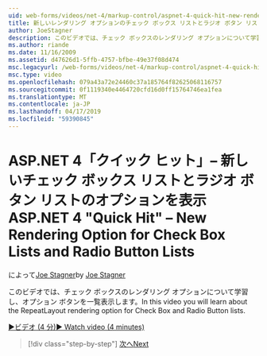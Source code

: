 ```yaml
---
uid: web-forms/videos/net-4/markup-control/aspnet-4-quick-hit-new-rendering-option-for-check-box-lists-and-radio-button-lists
title: 新しいレンダリング オプションのチェック ボックス リストとラジオ ボタン リスト |Microsoft Docs
author: JoeStagner
description: このビデオでは、チェック ボックスのレンダリング オプションについて学習し、オプション ボタンを一覧表示します。
ms.author: riande
ms.date: 11/16/2009
ms.assetid: d47626d1-5ffb-4757-bfbe-49e37f08d474
msc.legacyurl: /web-forms/videos/net-4/markup-control/aspnet-4-quick-hit-new-rendering-option-for-check-box-lists-and-radio-button-lists
msc.type: video
ms.openlocfilehash: 079a43a72e24460c37a185764f82625068116757
ms.sourcegitcommit: 0f1119340e4464720cfd16d0ff15764746ea1fea
ms.translationtype: MT
ms.contentlocale: ja-JP
ms.lasthandoff: 04/17/2019
ms.locfileid: "59390845"
---
```

# <a name="aspnet-4-quick-hit--new-rendering-option-for-check-box-lists-and-radio-button-lists"></a><span data-ttu-id="861e6-103">ASP.NET 4「クイック ヒット」– 新しいチェック ボックス リストとラジオ ボタン リストのオプションを表示</span><span class="sxs-lookup"><span data-stu-id="861e6-103">ASP.NET 4 "Quick Hit" – New Rendering Option for Check Box Lists and Radio Button Lists</span></span>

<span data-ttu-id="861e6-104">によって[Joe Stagner](https://github.com/JoeStagner)</span><span class="sxs-lookup"><span data-stu-id="861e6-104">by [Joe Stagner](https://github.com/JoeStagner)</span></span>

<span data-ttu-id="861e6-105">このビデオでは、チェック ボックスのレンダリング オプションについて学習し、オプション ボタンを一覧表示します。</span><span class="sxs-lookup"><span data-stu-id="861e6-105">In this video you will learn about the RepeatLayout rendering option for Check Box and Radio Button lists.</span></span> 

[<span data-ttu-id="861e6-106">&#9654;ビデオ (4 分)</span><span class="sxs-lookup"><span data-stu-id="861e6-106">&#9654; Watch video (4 minutes)</span></span>](https://channel9.msdn.com/Blogs/ASP-NET-Site-Videos/aspnet-4-quick-hit-new-rendering-option-for-check-box-lists-and-radio-button-lists)

> [!div class="step-by-step"]
> [<span data-ttu-id="861e6-107">次へ</span><span class="sxs-lookup"><span data-stu-id="861e6-107">Next</span></span>](aspnet-4-quick-hit-table-free-templated-controls.md)

